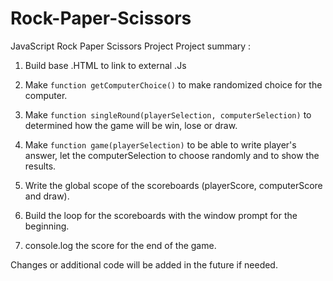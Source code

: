 # Rock-Paper-Scissors

JavaScript Rock Paper Scissors Project
Project summary :
1. Build base .HTML to link to external .Js

2. Make `function getComputerChoice()` to make randomized choice for the computer.

3. Make `function singleRound(playerSelection, computerSelection)` to determined how the game will be win, lose or draw.

4. Make `function game(playerSelection)` to be able to write player's answer, let the computerSelection to choose randomly and to show the results.

5. Write the global scope of the scoreboards (playerScore, computerScore and draw).

6. Build the loop for the scoreboards with the window prompt for the beginning.

7. console.log the score for the end of the game.

Changes or additional code will be added in the future if needed.
